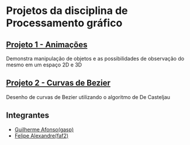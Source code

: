 # Projetos da disciplina de Processamento gráfico

## [Projeto 1 - Animações](/Projeto%201)
Demonstra manipulação de objetos e as possibilidades de observação do mesmo em um espaço 2D e 3D

## [Projeto 2 - Curvas de Bezier](/Projeto%202)
Desenho de curvas de Bezier utilizando o algoritmo de De Casteljau

## Integrantes
- [Guilherme Afonso(gasp)](https://github.com/guilhermeasper)
- [Felipe Alexandre(faf2)](https://github.com/borrao)
